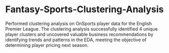 # Fantasy-Sports-Clustering-Analysis
Performed clustering analysis on OnSports player data for the English Premier League. The clustering analysis successfully identified 4 unique player clusters and uncovered valuable business recommendations by identifying trends and patterns in the EDA, meeting the objective of determining player pricing next season.
